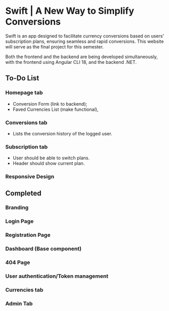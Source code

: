 # Swift | A New Way to Simplify Conversions

Swift is an app designed to facilitate currency conversions based on users' subscription plans, ensuring seamless and rapid conversions. This website will serve as the final project for this semester.

Both the frontend and the backend are being developed simultaneously, with the frontend using Angular CLI 18, and the backend .NET.

## To-Do List

### Homepage tab

- Conversion Form (link to backend);
- Faved Currencies List (make functional),

### Conversions tab

- Lists the conversion history of the logged user.

### Subscription tab

- User should be able to switch plans.
- Header should show current plan.

### Responsive Design

## Completed

### Branding

### Login Page

### Registration Page

### Dashboard (Base component)

### 404 Page

### User authentication/Token management

### Currencies tab

### Admin Tab
